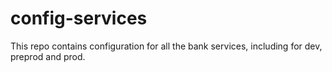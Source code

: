 # config-services

This repo contains configuration for all the bank services, including for dev, preprod and prod. 
